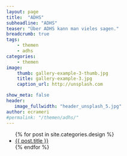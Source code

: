 ```yaml
---
layout: page
title:  "ADHS"
subheadline: "ADHS"
teaser: "Über ADHS kann man vieles sagen."
breadcrumb: true
tags:
    - themen
    - adhs
categories:
    - themen
image:
    thumb: gallery-example-3-thumb.jpg
    title: gallery-example-3.jpg
    caption_url: http://unsplash.com

show_meta: false
header:
   image_fullwidth: "header_unsplash_5.jpg"
author: ecrameri
#permalink: "/themen/adhs/"
---
```

<ul>
    {% for post in site.categories.design %}
    <li><a href="{{ site.url }}{{ site.baseurl }}{{ post.url }}">{{ post.title }}</a></li>
    {% endfor %}
</ul>
